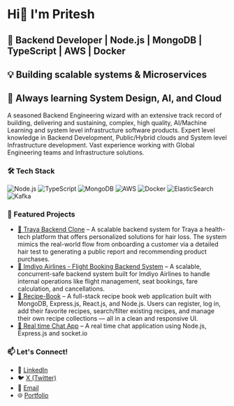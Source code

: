# Hi👋 I'm Pritesh

## 🔭 Backend Developer | Node.js | MongoDB | TypeScript | AWS | Docker
## 💡 Building scalable systems & Microservices
## 🧠 Always learning System Design, AI, and Cloud

A seasoned Backend Engineering wizard with an extensive track record of building, delivering and sustaining, complex, high quality, AI/Machine Learning and system level infrastructure software products.
Expert level knowledge in Backend Development, Public/Hybrid clouds and System level Infrastructure development. Vast experience working with Global Engineering teams and Infrastructure solutions.

### 🛠️ Tech Stack
![Node.js](https://img.shields.io/badge/-Node.js-333?style=flat&logo=node.js)
![TypeScript](https://img.shields.io/badge/-TypeScript-333?style=flat&logo=typescript)
![MongoDB](https://img.shields.io/badge/-MongoDB-333?style=flat&logo=mongodb)
![AWS](https://img.shields.io/badge/-AWS-333?style=flat&logo=amazonaws)
![Docker](https://img.shields.io/badge/-Docker-333?style=flat&logo=docker)
![ElasticSearch](https://img.shields.io/badge/-ElasticSearch-333?style=flat&logo=elasticsearch)
![Kafka](https://img.shields.io/badge/-Kafka-333?style=flat&logo=apachekafka)

### 📌 Featured Projects
- [🔗 Traya Backend Clone](https://github.com/pritesh-55/traya-backend) – A scalable backend system for Traya a health-tech platform that offers personalized solutions for hair loss. The system mimics the real-world flow from onboarding a customer via a detailed hair test to generating a public report and recommending product purchases.
- [🔗 Imdiyo Airlines - Flight Booking Backend System](https://github.com/pritesh-55/imdiyo-backend) – A scalable, concurrent-safe backend system built for Imdiyo Airlines to handle internal operations like flight management, seat bookings, fare calculation, and cancellations.
- [🔗 Recipe-Book](https://github.com/pritesh-55/Recipe-Book) – A full-stack recipe book web application built with MongoDB, Express.js, React.js, and Node.js. Users can register, log in, add their favorite recipes, search/filter existing recipes, and manage their own recipe collections — all in a clean and responsive UI.
- [🔗 Real time Chat App](https://github.com/pritesh-55/PriteshChatApp) – A real time chat application using Node.js, Express.js and socket.io

### 📫 Let's Connect!
- 💼 [LinkedIn](https://linkedin.com/in/pritesh-srivastava-8903531b8/)
- 🐦 [X (Twitter)](https://x.com/priteshsrv)
- 📧 [Email](mailto:priteshsrivastava502@gmail.com)
- 🌐 [Portfolio](https://pritesh-55.github.io/PriteshPortfolio/)
